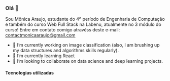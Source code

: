 

### Olá 👋
Sou Mônica Araujo, estudante do 4º período de Engenharia de Computação e também do curso Web Full Stack na Labenu, atualmente no 3 módulo do curso! Entre em contato comigo atravéss deste e-mail: contactmonicaaraujo@gmail.com

- 🔭 I’m currently working on image classification (also, I am brushing up my data structures and algorithms skills regularly).
- 🌱 I’m currently learning React
- 🤝 I’m looking to collaborate on data science and deep learning projects. 

#### Tecnologias utilizadas



<!--
**monica-araujo/monica-araujo** is a ✨ _special_ ✨ repository because its `README.md` (this file) appears on your GitHub profile.

Here are some ideas to get you started:

- 🔭 I’m currently working on ...
- 🌱 I’m currently learning ...
- 👯 I’m looking to collaborate on ...
- 🤔 I’m looking for help with ...
- 💬 Ask me about ...
- 📫 How to reach me: ...
- 😄 Pronouns: ...
- ⚡ Fun fact: ...
-->
